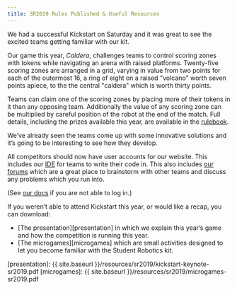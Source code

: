 ```yaml
---
title: SR2019 Rules Published & Useful Resources
---
```


We had a successful Kickstart on Saturday and it was great to see the excited teams getting familiar with our kit.

Our game this year, _Caldera_, challenges teams to control scoring zones with
tokens while navigating an arena with raised platforms. Twenty-five scoring
zones are arranged in a grid, varying in value from two points for each of the
outermost 16, a ring of eight on a raised "volcano" worth seven points apiece, to
the the central "caldera" which is worth thirty points.

Teams can claim one of the scoring zones by placing more of their tokens in it
than any opposing team. Additionally the value of any scoring zone can be
multiplied by careful position of the robot at the end of the match. Full
details, including the prizes available this year, are available in the
[rulebook][rules].

We’ve already seen the teams come up with some innovative solutions and it’s going to be interesting to see how they develop.

All competitors should now have user accounts for our website. This includes our [IDE][ide] for teams to write their code in. This also includes [our forums][forums] which are a great place to brainstorm with other teams and discuss any problems which you run into.

(See [our docs][account-info] if you are not able to log in.)

If you weren’t able to attend Kickstart this year, or would like a recap, you can download:
- [The presentation][presentation] in which we explain this year’s game and how the competition is running this year.
- [The microgames][microgames] which are small activities designed to let you become familiar with the Student Robotics kit.

[rules]: https://studentrobotics.org/docs/rules/
[ide]: https://studentrobotics.org/ide/
[account-info]: https://studentrobotics.org/docs/team_admin/user_accounts
[forums]: https://studentrobotics.org/forum/
[presentation]: {{ site.baseurl }}/resources/sr2019/kickstart-keynote-sr2019.pdf
[microgames]: {{ site.baseurl }}/resources/sr2019/microgames-sr2019.pdf
